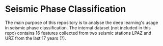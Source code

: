 # Seismic Phase Classification

The main purpose of this repository is to analyse the deep learning's usage in seismic phase classification. The 
internal dataset (not included in this repo) contains 16 features collected from two seismic stations LPAZ and URZ 
from the last 17 years (?). 

